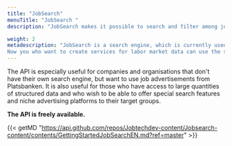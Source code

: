 ```yaml
---
title: "JobSearch"
menuTitle: "JobSearch "
description: "JobSearch makes it possible to search and filter among job advertisements published in the Swedish Public Employment Service's advertising platform Platsbanken."

weight: 2  
metadescription: "JobSearch is a search engine, which is currently used by, for example, Arbetsförmedlingen's Platsbanken to search for job advertisements.
Now you who want to create services for labor market data can use the search engine. read more "
---
```


The API is especially useful for companies and organisations that don't have their own search engine, but want to use job advertisements from Platsbanken. It is also useful for those who have access to large quantities of structured data and who wish to be able to offer special search features and niche advertising platforms to their target groups.

**The API is freely available.**


{{< getMD "https://api.github.com/repos/Jobtechdev-content/Jobsearch-content/contents/GettingStartedJobSearchEN.md?ref=master" >}}
